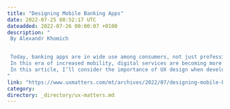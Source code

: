 ```yaml
---
title: "Designing Mobile Banking Apps"
date: 2022-07-25 08:52:17 UTC
dateadded: 2022-07-26 00:00:07 +0100
description: "
 By Alexandr Khomich 


 Today, banking apps are in wide use among consumers, not just professionals. Leading banks cooperate with experienced financial technology, or fintech, software-development companies to create efficient banking solutions that can meet the requirements of any customer. 
 In this era of increased mobility, digital services are becoming more and more popular. Therefore, it is vitally important to offer customers both Web services and mobile apps. Customers want to be able to manage their money in most situations and do it in the easiest way possible: using a mobile app. Their comfort of use greatly depends on a mobile app’s design. 
 In this article, I’ll consider the importance of UX design when developing mobile-banking solutions. Read More 
"
link: "https://www.uxmatters.com/mt/archives/2022/07/designing-mobile-banking-apps.php"
category:
directory: _directory/ux-matters.md
---
```


